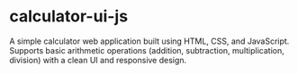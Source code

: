 # calculator-ui-js
A simple calculator web application built using HTML, CSS, and JavaScript. Supports basic arithmetic operations (addition, subtraction, multiplication, division) with a clean UI and responsive design.
